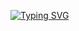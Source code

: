 [![Typing SVG](https://readme-typing-svg.demolab.com/?lines=Web3+Developer+;Learning+Working+Coding)](https://git.io/typing-svg)
